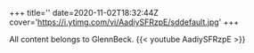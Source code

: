 +++
title=''
date=2020-11-02T18:32:44Z
cover='https://i.ytimg.com/vi/AadiySFRzpE/sddefault.jpg'
+++

All content belongs to GlennBeck.
{{< youtube AadiySFRzpE >}}
